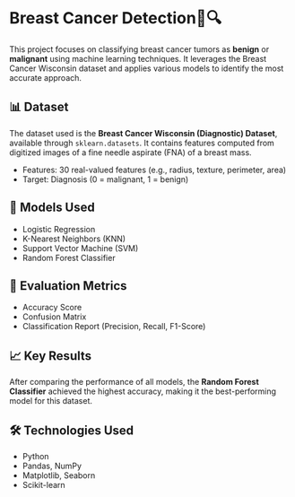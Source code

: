 # Breast Cancer Detection🧬🔍

This project focuses on classifying breast cancer tumors as **benign** or **malignant** using machine learning techniques. It leverages the Breast Cancer Wisconsin dataset and applies various models to identify the most accurate approach.

## 📊 Dataset

The dataset used is the **Breast Cancer Wisconsin (Diagnostic) Dataset**, available through `sklearn.datasets`. It contains features computed from digitized images of a fine needle aspirate (FNA) of a breast mass.

- Features: 30 real-valued features (e.g., radius, texture, perimeter, area)
- Target: Diagnosis (0 = malignant, 1 = benign)

## 🧠 Models Used

- Logistic Regression
- K-Nearest Neighbors (KNN)
- Support Vector Machine (SVM)
- Random Forest Classifier

## 🧪 Evaluation Metrics

- Accuracy Score
- Confusion Matrix
- Classification Report (Precision, Recall, F1-Score)

## 📈 Key Results

After comparing the performance of all models, the **Random Forest Classifier** achieved the highest accuracy, making it the best-performing model for this dataset.

## 🛠️ Technologies Used

- Python
- Pandas, NumPy
- Matplotlib, Seaborn
- Scikit-learn
